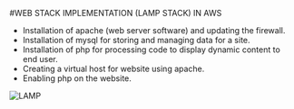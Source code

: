 #WEB STACK IMPLEMENTATION (LAMP STACK) IN AWS

- Installation of apache (web server software) and updating the firewall.
- Installation of mysql for storing and managing data for a site.
- Installation of php for processing code to display dynamic content to end user.
- Creating a virtual host for website using apache.
- Enabling php on the website.

![LAMP]()
